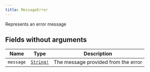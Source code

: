 ```yaml
---
title: MessageError
---
```


Represents an error message

## Fields without arguments

| Name | Type | Description |
|------|------|-------------|
| `message` | [`String!`](../scalar/string.md) | The message provided from the error |

